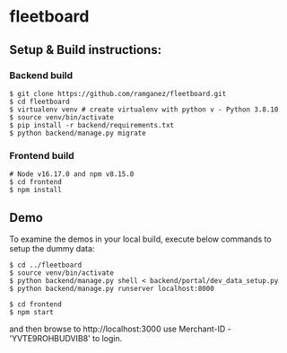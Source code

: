 # fleetboard 

## Setup & Build instructions:

### Backend build
```
$ git clone https://github.com/ramganez/fleetboard.git
$ cd fleetboard
$ virtualenv venv # create virtualenv with python v - Python 3.8.10
$ source venv/bin/activate
$ pip install -r backend/requirements.txt
$ python backend/manage.py migrate
```
### Frontend build
```
# Node v16.17.0 and npm v8.15.0
$ cd frontend
$ npm install
```

## Demo

To examine the demos in your local build, execute below commands to setup the dummy data:
```
$ cd ../fleetboard
$ source venv/bin/activate
$ python backend/manage.py shell < backend/portal/dev_data_setup.py 
$ python backend/manage.py runserver localhost:8000 

$ cd frontend
$ npm start
```
and then browse to http://localhost:3000 use Merchant-ID - 'YVTE9ROHBUDVIB8' to login.
